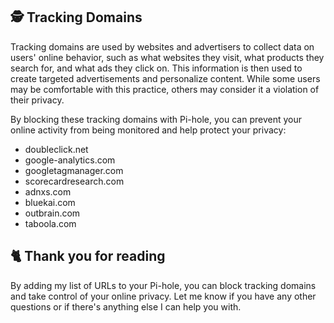 ## 🕵️ Tracking Domains
Tracking domains are used by websites and advertisers to collect data on users' online behavior, such as what websites they visit, what products they search for, and what ads they click on. This information is then used to create targeted advertisements and personalize content. While some users may be comfortable with this practice, others may consider it a violation of their privacy.

By blocking these tracking domains with Pi-hole, you can prevent your online activity from being monitored and help protect your privacy:

- doubleclick.net
- google-analytics.com
- googletagmanager.com
- scorecardresearch.com
- adnxs.com
- bluekai.com
- outbrain.com
- taboola.com

## 🐈 Thank you for reading
By adding my list of URLs to your Pi-hole, you can block tracking domains and take control of your online privacy.
Let me know if you have any other questions or if there's anything else I can help you with.